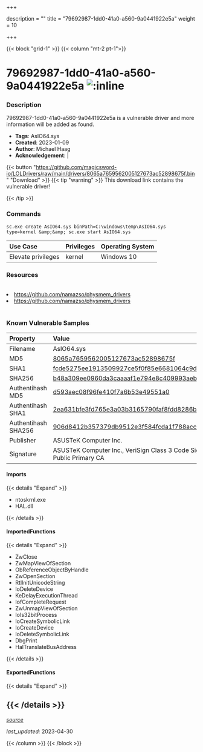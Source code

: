 +++

description = ""
title = "79692987-1dd0-41a0-a560-9a0441922e5a"
weight = 10

+++


{{< block "grid-1" >}}
{{< column "mt-2 pt-1">}}


# 79692987-1dd0-41a0-a560-9a0441922e5a ![:inline](/images/twitter_verified.png) 


### Description

79692987-1dd0-41a0-a560-9a0441922e5a is a vulnerable driver and more information will be added as found.
- **Tags**: AsIO64.sys
- **Created**: 2023-01-09
- **Author**: Michael Haag
- **Acknowledgement**:  | [](https://twitter.com/)

{{< button "https://github.com/magicsword-io/LOLDrivers/raw/main/drivers/8065a7659562005127673ac52898675f.bin" "Download" >}}
{{< tip "warning" >}}
This download link contains the vulnerable driver!

{{< /tip >}}

### Commands

```
sc.exe create AsIO64.sys binPath=C:\windows\temp\AsIO64.sys type=kernel &amp;&amp; sc.exe start AsIO64.sys
```

| Use Case | Privileges | Operating System | 
|:---- | ---- | ---- |
| Elevate privileges | kernel | Windows 10 |

### Resources
<br>
<li><a href=" https://github.com/namazso/physmem_drivers"> https://github.com/namazso/physmem_drivers</a></li>
<li><a href="https://github.com/namazso/physmem_drivers">https://github.com/namazso/physmem_drivers</a></li>
<br>

### Known Vulnerable Samples

| Property           | Value |
|:-------------------|:------|
| Filename           | AsIO64.sys |
| MD5                | [8065a7659562005127673ac52898675f](https://www.virustotal.com/gui/file/8065a7659562005127673ac52898675f) |
| SHA1               | [fcde5275ee1913509927ce5f0f85e6681064c9d2](https://www.virustotal.com/gui/file/fcde5275ee1913509927ce5f0f85e6681064c9d2) |
| SHA256             | [b48a309ee0960da3caaaaf1e794e8c409993aeb3a2b64809f36b97aac8a1e62a](https://www.virustotal.com/gui/file/b48a309ee0960da3caaaaf1e794e8c409993aeb3a2b64809f36b97aac8a1e62a) |
| Authentihash MD5   | [d593aec08f96fe410f7a6b53e49551a0](https://www.virustotal.com/gui/search/authentihash%253Ad593aec08f96fe410f7a6b53e49551a0) |
| Authentihash SHA1  | [2ea631bfe3fd765e3a03b3165790faf8fdd8286b](https://www.virustotal.com/gui/search/authentihash%253A2ea631bfe3fd765e3a03b3165790faf8fdd8286b) |
| Authentihash SHA256| [906d8412b357379db9512e3f584fcda1f788acc1337e5b4d4eff5e6fa59324a6](https://www.virustotal.com/gui/search/authentihash%253A906d8412b357379db9512e3f584fcda1f788acc1337e5b4d4eff5e6fa59324a6) |
| Publisher         | ASUSTeK Computer Inc. |
| Signature         | ASUSTeK Computer Inc., VeriSign Class 3 Code Signing 2004 CA, VeriSign Class 3 Public Primary CA   |


#### Imports
{{< details "Expand" >}}
* ntoskrnl.exe
* HAL.dll

{{< /details >}}
#### ImportedFunctions
{{< details "Expand" >}}
* ZwClose
* ZwMapViewOfSection
* ObReferenceObjectByHandle
* ZwOpenSection
* RtlInitUnicodeString
* IoDeleteDevice
* KeDelayExecutionThread
* IofCompleteRequest
* ZwUnmapViewOfSection
* IoIs32bitProcess
* IoCreateSymbolicLink
* IoCreateDevice
* IoDeleteSymbolicLink
* DbgPrint
* HalTranslateBusAddress

{{< /details >}}
#### ExportedFunctions
{{< details "Expand" >}}

{{< /details >}}
-----



[*source*](https://github.com/magicsword-io/LOLDrivers/tree/main/yaml/79692987-1dd0-41a0-a560-9a0441922e5a.yaml)

*last_updated:* 2023-04-30








{{< /column >}}
{{< /block >}}
